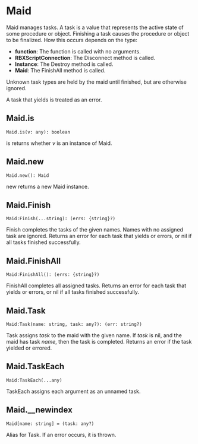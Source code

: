 # Maid
[Maid]: #user-content-maid

Maid manages tasks. A task is a value that represents the active state
of some procedure or object. Finishing a task causes the procedure or object
to be finalized. How this occurs depends on the type:

- **function**: The function is called with no arguments.
- **RBXScriptConnection**: The Disconnect method is called.
- **Instance**: The Destroy method is called.
- **Maid**: The FinishAll method is called.

Unknown task types are held by the maid until finished, but are otherwise
ignored.

A task that yields is treated as an error.

## Maid.is
[Maid.is]: #user-content-maidis
```
Maid.is(v: any): boolean
```

is returns whether *v* is an instance of Maid.

## Maid.new
[Maid.new]: #user-content-maidnew
```
Maid.new(): Maid
```

new returns a new Maid instance.

## Maid.Finish
[Maid.Finish]: #user-content-maidfinish
```
Maid:Finish(...string): (errs: {string}?)
```

Finish completes the tasks of the given names. Names with no assigned
task are ignored. Returns an error for each task that yields or errors, or
nil if all tasks finished successfully.

## Maid.FinishAll
[Maid.FinishAll]: #user-content-maidfinishall
```
Maid:FinishAll(): (errs: {string}?)
```

FinishAll completes all assigned tasks. Returns an error for each task
that yields or errors, or nil if all tasks finished successfully.

## Maid.Task
[Maid.Task]: #user-content-maidtask
```
Maid:Task(name: string, task: any?): (err: string?)
```

Task assigns *task* to the maid with the given name. If *task* is nil,
and the maid has task *name*, then the task is completed. Returns an error if
the task yielded or errored.

## Maid.TaskEach
[Maid.TaskEach]: #user-content-maidtaskeach
```
Maid:TaskEach(...any)
```

TaskEach assigns each argument as an unnamed task.

## Maid.\__newindex
[Maid.\__newindex]: #user-content-maidnewindex
```
Maid[name: string] = (task: any?)
```

Alias for Task. If an error occurs, it is thrown.

